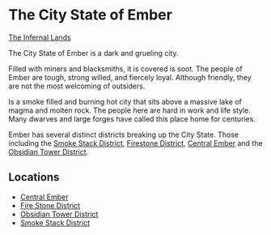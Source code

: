 # The City State of Ember
[The Infernal Lands](../Geography%20Overview.md)

The City State of Ember is a dark and grueling city. 

Filled with miners and blacksmiths, it is covered is soot. The people of Ember are tough, strong willed, and fiercely loyal. Although friendly, they are not the most welcoming of outsiders. 

Is a smoke filled and burning hot city that sits above a massive lake of magma and molten rock. The people here are hard in work and life style. Many dwarves and large forges have called this place home for centuries.

Ember has several distinct districts breaking up the City State. Those including the [Smoke Stack District](./Smoke%20Stack%20District/Smoke%20Stack%20District%20Overview.md), [Firestone District](./Fire%20Stone%20District/Fire%20Stone%20District%20Overview.md), [Central Ember](./Central%20Ember/Central%20Ember%20Overview.md) and the [Obsidian Tower District](./Obsidian%20Tower%20District/Obsidian%20Tower%20District%20Overview.md).

## Locations
- [Central Ember](./Central%20Ember/Central%20Ember%20Overview.md)
- [Fire Stone District](./Fire%20Stone%20District/Fire%20Stone%20District%20Overview.md)
- [Obsidian Tower District](./Obsidian%20Tower%20District/Obsidian%20Tower%20District%20Overview.md)
- [Smoke Stack District](./Smoke%20Stack%20District/Smoke%20Stack%20District%20Overview.md)